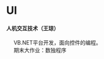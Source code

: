 # UI

#### 人机交互技术（王琼）

&nbsp;&nbsp;&nbsp;&nbsp; VB.NET平台开发，面向控件的编程。  
&nbsp;&nbsp;&nbsp;&nbsp; 期末大作业：数独程序
